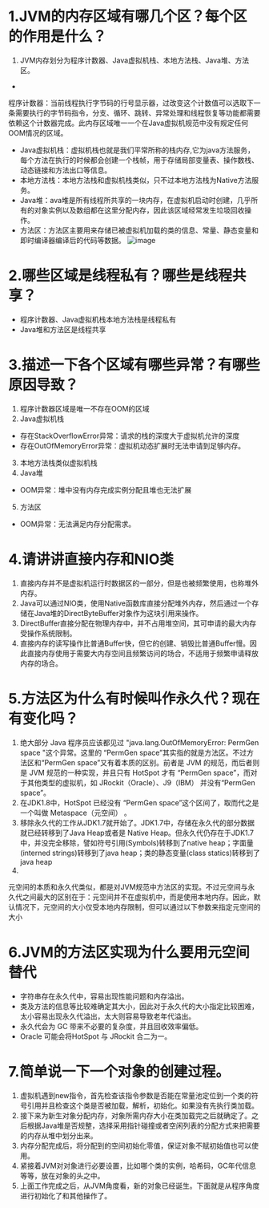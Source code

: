 # 1.JVM的内存区域有哪几个区？每个区的作用是什么？

1. JVM内存划分为程序计数器、Java虚拟机栈、本地方法栈、Java堆、方法区。

*

程序计数器：当前线程执行字节码的行号显示器，过改变这个计数值可以选取下一条需要执行的字节码指令，分支、循环、跳转、异常处理和线程恢复等功能都需要依赖这个计数器完成。此内存区域唯一一个在Java虚拟机规范中没有规定任何OOM情况的区域。

* Java虚拟机栈：虚拟机栈也就是我们平常所称的栈内存,它为java方法服务，每个方法在执行的时候都会创建一个栈帧，用于存储局部变量表、操作数栈、动态链接和方法出口等信息。
* 本地方法栈：本地方法栈和虚拟机栈类似，只不过本地方法栈为Native方法服务。
* Java堆：ava堆是所有线程所共享的一块内存，在虚拟机启动时创建，几乎所有的对象实例以及数组都在这里分配内存，因此该区域经常发生垃圾回收操作。
* 方法区：方法区主要用来存储已被虚拟机加载的类的信息、常量、静态变量和即时编译器编译后的代码等数据。
  ![image](http://img.blog.csdn.net/20170718214807190?watermark/2/text/aHR0cDovL2Jsb2cuY3Nkbi5uZXQveGlhb21pbmdkZXRpYW54aWE=/font/5a6L5L2T/fontsize/400/fill/I0JBQkFCMA==/dissolve/70/gravity/SouthEast)

# 2.哪些区域是线程私有？哪些是线程共享？

* 程序计数器、Java虚拟机栈本地方法栈是线程私有
* Java堆和方法区是线程共享

# 3.描述一下各个区域有哪些异常？有哪些原因导致？

1. 程序计数器区域是唯一不存在OOM的区域
2. Java虚拟机栈

* 存在StackOverflowError异常：请求的栈的深度大于虚拟机允许的深度
* 存在OutOfMemoryError异常：虚拟机动态扩展时无法申请到足够内存。

3. 本地方法栈类似虚拟机栈
4. Java堆

* OOM异常：堆中没有内存完成实例分配且堆也无法扩展

5. 方法区

* OOM异常：无法满足内存分配需求。

# 4.请讲讲直接内存和NIO类

1. 直接内存并不是虚拟机运行时数据区的一部分，但是也被频繁使用，也称堆外内存。
2. Java可以通过NIO类，使用Native函数库直接分配堆外内存，然后通过一个存储在Java堆的DirectByteBuffer对象作为这块引用来操作。
3. DirectBuffer直接分配在物理内存中，并不占用堆空间，其可申请的最大内存受操作系统限制。
4. 直接内存的读写操作比普通Buffer快，但它的创建、销毁比普通Buffer慢。因此直接内存使用于需要大内存空间且频繁访问的场合，不适用于频繁申请释放内存的场合。

# 5.方法区为什么有时候叫作永久代？现在有变化吗？

1. 绝大部分 Java 程序员应该都见过 "java.lang.OutOfMemoryError: PermGen space "这个异常。这里的
   “PermGen space”其实指的就是方法区。不过方法区和“PermGen space”又有着本质的区别。前者是 JVM
   的规范，而后者则是 JVM 规范的一种实现，并且只有 HotSpot 才有 “PermGen space”，而对于其他类型的虚拟机，如
   JRockit（Oracle）、J9（IBM） 并没有“PermGen space”。
2. 在JDK1.8中，HotSpot 已经没有 “PermGen space”这个区间了，取而代之是一个叫做 Metaspace（元空间） 。
3. 移除永久代的工作从JDK1.7就开始了。JDK1.7中，存储在永久代的部分数据就已经转移到了Java Heap或者是
   Native Heap。但永久代仍存在于JDK1.7中，并没完全移除，譬如符号引用(Symbols)转移到了native
   heap；字面量(interned strings)转移到了java heap；类的静态变量(class statics)转移到了java heap
4.

元空间的本质和永久代类似，都是对JVM规范中方法区的实现。不过元空间与永久代之间最大的区别在于：元空间并不在虚拟机中，而是使用本地内存。因此，默认情况下，元空间的大小仅受本地内存限制，但可以通过以下参数来指定元空间的大小

# 6.JVM的方法区实现为什么要用元空间替代

* 字符串存在永久代中，容易出现性能问题和内存溢出。
* 类及方法的信息等比较难确定其大小，因此对于永久代的大小指定比较困难，太小容易出现永久代溢出，太大则容易导致老年代溢出。
* 永久代会为 GC 带来不必要的复杂度，并且回收效率偏低。
* Oracle 可能会将HotSpot 与 JRockit 合二为一。

# 7.简单说一下一个对象的创建过程。

1. 虚拟机遇到new指令，首先检查该指令参数是否能在常量池定位到一个类的符号引用并且检查这个类是否被加载，解析，初始化。如果没有先执行类加载。
2. 接下来为新生对象分配内存，对象所需内存大小在类加载完之后就确定了。之后根据Java堆是否规整，选择采用指针碰撞或者空闲列表的分配方式来把需要的内存从堆中划分出来。
3. 内存分配完成后，将分配到的空间初始化零值，保证对象不赋初始值也可以使用。
4. 紧接着JVM对对象进行必要设置，比如哪个类的实例，哈希码，GC年代信息等等，放在对象的头之中。
5. 上面工作完成之后，从JVM角度看，新的对象已经诞生。下面就是从程序角度进行初始化了和其他操作了。
